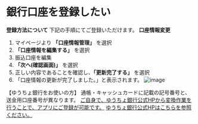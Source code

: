 # 銀行口座を登録したい
**登録方法について**
下記の手順にてご登録いただけます。
**口座情報変更**
1. マイページより **「口座情報管理」** を選択
2. **「口座情報を編集する」** を選択
3. 振込口座を編集
4. **「次へ(確認画面)」** を選択
5. 正しい内容であることを確認し、**「更新完了する」** を選択
6. 「口座情報の更新が完了しました。」と表示されます。
![image](/faqs/images/w23.png)

【ゆうちょ銀行をお使いの方】
通帳・キャッシュカードに記載の記号番号と、送金用口座番号が異なります。
[ご自身で、ゆうちょ銀行公式HPから変換作業を行うことで、アプリにご登録が可能です。](https://www.jp-bank.japanpost.jp/kojin/sokin/furikomi/kouza/kj_sk_fm_kz_1.html)
[ゆうちょ銀行公式HPはこちらを参照ください。](https://www.jp-bank.japanpost.jp/kojin/sokin/furikomi/kouza/kj_sk_fm_kz_1.html)